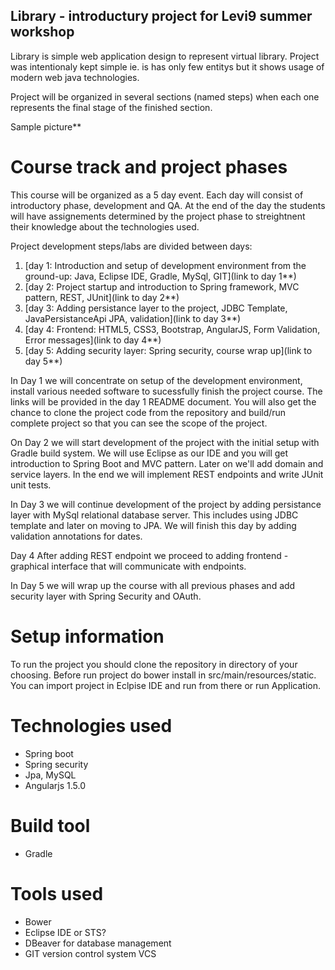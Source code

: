 
## Library - introductury project for Levi9 summer workshop

Library is simple web application design to represent virtual library. Project was intentionaly kept simple ie. is has
only few entitys but it shows usage of modern web java technologies.

Project will be organized in several sections (named steps) when each one represents the final stage of the finished
section.

Sample picture**

# Course track and project phases

This course will be organized as a 5 day event. Each day will consist of introductory phase, development and QA. At the
end of the day the students will have assignements determined by the project phase to streightnent their knowledge about
the technologies used.

Project development steps/labs are divided between days:

1.	[day 1: Introduction and setup of development environment from the ground-up: Java, Eclipse IDE, Gradle, MySql, GIT](link to day 1**)
2.  [day 2: Project startup and introduction to Spring framework, MVC pattern, REST, JUnit](link to day 2**)
3.  [day 3: Adding persistance layer to the project, JDBC Template, JavaPersistanceApi JPA, validation](link to day 3**)
4.  [day 4: Frontend: HTML5, CSS3, Bootstrap, AngularJS, Form Validation, Error messages](link to day 4**)
5.  [day 5: Adding security layer: Spring security, course wrap up](link to day 5**)

In Day 1 we will concentrate on setup of the development environment, install various needed software to sucessfully
finish the project course. The links will be provided in the day 1 README document. You will also get the chance to
clone the project code from the repository and build/run complete project so that you can see the scope of the project.

On Day 2 we will start development of the project with the initial setup with Gradle build system. We will use Eclipse as
our IDE and you will get introduction to Spring Boot and MVC pattern. Later on we'll add domain and service layers.
In the end we will implement REST endpoints and write JUnit unit tests.

In Day 3 we will continue development of the project by adding persistance layer with MySql relational database server.
This includes using JDBC template and later on moving to JPA. We will finish this day by adding validation annotations
for dates.

Day 4 After adding REST endpoint we proceed to adding frontend - graphical interface that will communicate with endpoints.

In Day 5 we will wrap up the course with all previous phases and add security layer with Spring Security and OAuth.


# Setup information

To run the project you should clone the repository in directory of your choosing.
Before run project do bower install in src/main/resources/static.
You can import project in Eclpise IDE and run from there or run Application.

# Technologies used

- Spring boot 
- Spring security 
- Jpa, MySQL 
- Angularjs 1.5.0

# Build tool

- Gradle

# Tools used

- Bower
- Eclipse IDE or STS?
- DBeaver for database management
- GIT version control system VCS